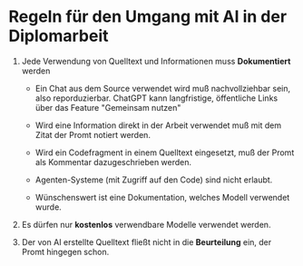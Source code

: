 # Regeln für den Umgang mit AI in der Diplomarbeit

1. Jede Verwendung von Quelltext und Informationen muss **Dokumentiert** werden

    - Ein Chat aus dem Source verwendet wird muß nachvollziehbar sein, also reporduzierbar. ChatGPT kann langfristige, öffentliche Links über das Feature "Gemeinsam nutzen"
    
    - Wird eine Information direkt in der Arbeit verwendet muß mit dem Zitat der Promt notiert werden.
    
    - Wird ein Codefragment in einem Quelltext eingesetzt, muß der Promt als Kommentar dazugeschrieben werden.
    
    - Agenten-Systeme (mit Zugriff auf den Code) sind nicht erlaubt.
    
    - Wünschenswert ist eine Dokumentation, welches Modell verwendet wurde.

2. Es dürfen nur **kostenlos** verwendbare Modelle verwendet werden.

3. Der von AI erstellte Quelltext fließt nicht in die **Beurteilung** ein, der Promt hingegen schon.
